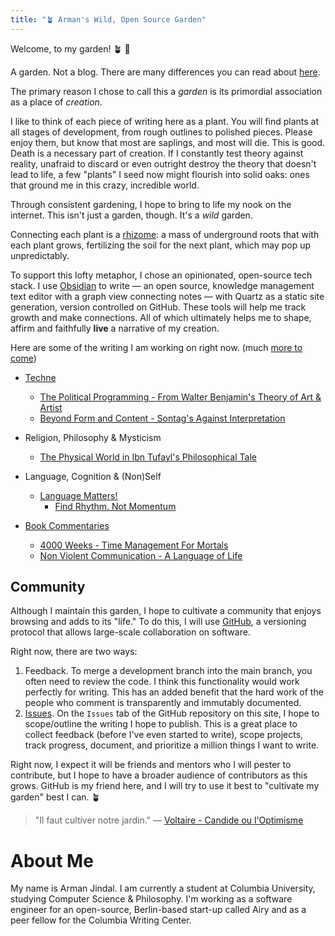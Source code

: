 ```yaml
---
title: "🪴 Arman's Wild, Open Source Garden"
---
```


Welcome, to my garden! 🪴 👋  

A garden.  Not a blog. There are many differences you can read about [here](https://joelhooks.com/digital-garden). 

 The primary reason I chose to call this a *garden* is its primordial association as a place of *creation*. 

I like to think of each piece of writing here as a plant. You will find plants at all stages of development, from rough outlines to polished pieces. Please enjoy them, but know that most are saplings, and most will die. This is good. Death is a necessary part of creation. If I constantly test theory against reality, unafraid to discard or even outright destroy the theory that doesn't lead to life, a few "plants" I seed now might flourish into solid oaks: ones that ground me in this crazy, incredible world.

Through consistent gardening, I hope to bring to life my nook on the internet. This isn't just a garden, though. It's a *wild* garden.

Connecting each plant is a [rhizome](https://www.iaacblog.com/programs/rhizome-deleuze-guattari/#:~:text=Rhizome%20is%20a%20philosophical%20term,They%20are%20dispersed.): a mass of underground roots that with each plant grows, fertilizing the soil for the next plant, which may pop up unpredictably. 

To support this lofty metaphor, I chose an opinionated, open-source tech stack. I use [Obsidian](https://obsidian.md/) to write — an open source, knowledge management text editor with a graph view connecting notes — with Quartz as a static site generation, version controlled on GitHub. These tools will help me track growth and make connections. All of which ultimately helps me to shape, affirm and faithfully **live** a narrative of my creation.

Here are some of the writing I am working on right now. (much [more to come](https://github.com/armanjindal/armanjindal.github.io/issues))

- [Techne](https://en.wikipedia.org/wiki/Techne)
	- [The Political Programming - From Walter Benjamin's Theory of Art & Artist](digital-garden/The-Political-Programmer.md) 
	- [Beyond Form and Content - Sontag's Against Interpretation](digital-garden/Beyond-Form-Content.md)

- Religion, Philosophy & Mysticism
	- [The Physical World in Ibn Tufayl's Philosophical Tale](digital-garden/Tools/Ibn-Tufayl.md)

- Language, Cognition & (Non)Self
	- [Language Matters!](digital-garden/Language%20Matters.md)
		- [Find Rhythm. Not Momentum](digital-garden/Rhythm-Not-Momentum.md)

- [Book Commentaries](digital-garden/Book%20Commentaries/Book%20Commentaries.md)
	- [4000 Weeks - Time Management For Mortals](digital-garden/Book%20Commentaries/4000%20Weeks%20-%20Time%20Management%20For%20Mortals.md)
	- [Non Violent Communication - A Language of Life](digital-garden/Book%20Commentaries/Non%20Violent%20Communication%20-%20A%20Language%20of%20Life.md)


## Community 
Although I maintain this garden, I hope to cultivate a community that enjoys browsing and adds to its "life."  To do this, I will use [GitHub](https://github.com/armanjindal/armanjindal.github.io), a versioning protocol that allows large-scale collaboration on software.

Right now, there are two ways:
1. Feedback. To merge a development branch into the main branch, you often need to review the code. I think this functionality would work perfectly for writing. This has an added benefit that the hard work of the people who comment is transparently and immutably documented. 
2. [Issues](https://github.com/armanjindal/armanjindal.github.io/issues). On the `Issues` tab of the GitHub repository on this site, I hope to scope/outline the writing I hope to publish. This is a great place to collect feedback (before I've even started to write), scope projects, track progress, document, and prioritize a million things I want to write. 

Right now, I expect it will be friends and mentors who I will pester to contribute, but I hope to have a broader audience of contributors as this grows. GitHub is my friend here, and I will try to use it best to "cultivate my garden" best I can. 🪴

>  "Il faut cultiver notre jardin."
— [Voltaire - Candide ou l'Optimisme](https://www.theschooloflife.com/article/cultivate-own-garden-voltaire/)

# About Me
My name is Arman Jindal. I am currently a student at Columbia University, studying Computer Science & Philosophy. I'm working as a software engineer for an open-source, Berlin-based start-up called Airy and as a peer fellow for the Columbia Writing Center. 